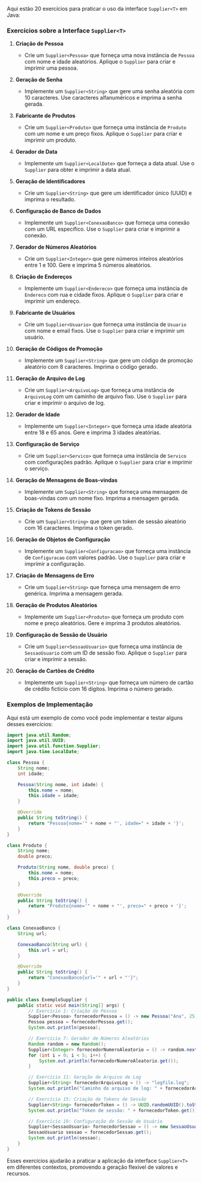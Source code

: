 Aqui estão 20 exercícios para praticar o uso da interface `Supplier<T>` em Java:

### Exercícios sobre a Interface `Supplier<T>`

1. **Criação de Pessoa**
    - Crie um `Supplier<Pessoa>` que forneça uma nova instância de `Pessoa` com nome e idade aleatórios. Aplique
      o `Supplier` para criar e imprimir uma pessoa.

2. **Geração de Senha**
    - Implemente um `Supplier<String>` que gere uma senha aleatória com 10 caracteres. Use caracteres alfanuméricos e
      imprima a senha gerada.

3. **Fabricante de Produtos**
    - Crie um `Supplier<Produto>` que forneça uma instância de `Produto` com um nome e um preço fixos. Aplique
      o `Supplier` para criar e imprimir um produto.

4. **Gerador de Data**
    - Implemente um `Supplier<LocalDate>` que forneça a data atual. Use o `Supplier` para obter e imprimir a data atual.

5. **Geração de Identificadores**
    - Crie um `Supplier<String>` que gere um identificador único (UUID) e imprima o resultado.

6. **Configuração de Banco de Dados**
    - Implemente um `Supplier<ConexaoBanco>` que forneça uma conexão com um URL específico. Use o `Supplier` para criar
      e imprimir a conexão.

7. **Gerador de Números Aleatórios**
    - Crie um `Supplier<Integer>` que gere números inteiros aleatórios entre 1 e 100. Gere e imprima 5 números
      aleatórios.

8. **Criação de Endereços**
    - Implemente um `Supplier<Endereco>` que forneça uma instância de `Endereco` com rua e cidade fixos. Aplique
      o `Supplier` para criar e imprimir um endereço.

9. **Fabricante de Usuários**
    - Crie um `Supplier<Usuario>` que forneça uma instância de `Usuario` com nome e email fixos. Use o `Supplier` para
      criar e imprimir um usuário.

10. **Geração de Códigos de Promoção**
    - Implemente um `Supplier<String>` que gere um código de promoção aleatório com 8 caracteres. Imprima o código
      gerado.

11. **Geração de Arquivo de Log**
    - Crie um `Supplier<ArquivoLog>` que forneça uma instância de `ArquivoLog` com um caminho de arquivo fixo. Use
      o `Supplier` para criar e imprimir o arquivo de log.

12. **Gerador de Idade**
    - Implemente um `Supplier<Integer>` que forneça uma idade aleatória entre 18 e 65 anos. Gere e imprima 3 idades
      aleatórias.

13. **Configuração de Serviço**
    - Crie um `Supplier<Servico>` que forneça uma instância de `Servico` com configurações padrão. Aplique o `Supplier`
      para criar e imprimir o serviço.

14. **Geração de Mensagens de Boas-vindas**
    - Implemente um `Supplier<String>` que forneça uma mensagem de boas-vindas com um nome fixo. Imprima a mensagem
      gerada.

15. **Criação de Tokens de Sessão**
    - Crie um `Supplier<String>` que gere um token de sessão aleatório com 16 caracteres. Imprima o token gerado.

16. **Geração de Objetos de Configuração**
    - Implemente um `Supplier<Configuracao>` que forneça uma instância de `Configuracao` com valores padrão. Use
      o `Supplier` para criar e imprimir a configuração.

17. **Criação de Mensagens de Erro**
    - Crie um `Supplier<String>` que forneça uma mensagem de erro genérica. Imprima a mensagem gerada.

18. **Geração de Produtos Aleatórios**
    - Implemente um `Supplier<Produto>` que forneça um produto com nome e preço aleatórios. Gere e imprima 3 produtos
      aleatórios.

19. **Configuração de Sessão de Usuário**
    - Crie um `Supplier<SessaoUsuario>` que forneça uma instância de `SessaoUsuario` com um ID de sessão fixo. Aplique
      o `Supplier` para criar e imprimir a sessão.

20. **Geração de Cartões de Crédito**
    - Implemente um `Supplier<String>` que forneça um número de cartão de crédito fictício com 16 dígitos. Imprima o
      número gerado.

### Exemplos de Implementação

Aqui está um exemplo de como você pode implementar e testar alguns desses exercícios:

```java
import java.util.Random;
import java.util.UUID;
import java.util.function.Supplier;
import java.time.LocalDate;

class Pessoa {
    String nome;
    int idade;

    Pessoa(String nome, int idade) {
        this.nome = nome;
        this.idade = idade;
    }

    @Override
    public String toString() {
        return "Pessoa{nome='" + nome + "', idade=" + idade + '}';
    }
}

class Produto {
    String nome;
    double preco;

    Produto(String nome, double preco) {
        this.nome = nome;
        this.preco = preco;
    }

    @Override
    public String toString() {
        return "Produto{nome='" + nome + "', preco=" + preco + '}';
    }
}

class ConexaoBanco {
    String url;

    ConexaoBanco(String url) {
        this.url = url;
    }

    @Override
    public String toString() {
        return "ConexaoBanco{url='" + url + "'}";
    }
}

public class ExemploSupplier {
    public static void main(String[] args) {
        // Exercício 1: Criação de Pessoa
        Supplier<Pessoa> fornecedorPessoa = () -> new Pessoa("Ana", 25);
        Pessoa pessoa = fornecedorPessoa.get();
        System.out.println(pessoa);

        // Exercício 7: Gerador de Números Aleatórios
        Random random = new Random();
        Supplier<Integer> fornecedorNumeroAleatorio = () -> random.nextInt(100) + 1;
        for (int i = 0; i < 5; i++) {
            System.out.println(fornecedorNumeroAleatorio.get());
        }

        // Exercício 11: Geração de Arquivo de Log
        Supplier<String> fornecedorArquivoLog = () -> "logfile.log";
        System.out.println("Caminho do arquivo de log: " + fornecedorArquivoLog.get());

        // Exercício 15: Criação de Tokens de Sessão
        Supplier<String> fornecedorToken = () -> UUID.randomUUID().toString().replace("-", "").substring(0, 16);
        System.out.println("Token de sessão: " + fornecedorToken.get());

        // Exercício 19: Configuração de Sessão de Usuário
        Supplier<SessaoUsuario> fornecedorSessao = () -> new SessaoUsuario("sessao123");
        SessaoUsuario sessao = fornecedorSessao.get();
        System.out.println(sessao);
    }
}
```

Esses exercícios ajudarão a praticar a aplicação da interface `Supplier<T>` em diferentes contextos, promovendo a
geração flexível de valores e recursos.